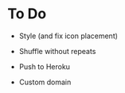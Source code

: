 # To Do

- Style (and fix icon placement)

- Shuffle without repeats

- Push to Heroku

- Custom domain
